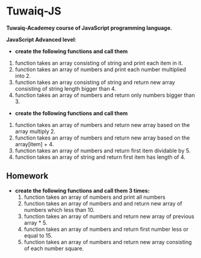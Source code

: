 # Tuwaiq-JS
**Tuwaiq-Academey course of JavaScript programming language.**

**JavaScript Advanced level**:

- **create the following functions and call them**
1. function takes an array consisting of string and print each item in it.
1. function takes an array of numbers and print each number multiplied into 2.
1. function takes an array consisting of string and return new array consisting of string length bigger than 4.
1. function takes an array of numbers and return only numbers bigger than 3.

- **create the following functions and call them**
1. function takes an array of numbers and return new array based on the array multiply 2.
1. function takes an array of numbers and return new array based on the array[item] + 4.
1. function takes an array of numbers and return first item dividable by 5.
1. function takes an array of string and return first item has length of 4.

## Homework

- **create the following functions and call them 3 times:**
    1. function takes an array of numbers and print all numbers
    1. function takes an array of numbers and and return new array of numbers which less than 10.
    1. function takes an array of numbers and return new array of previous array * 5.
    1. function takes an array of numbers and return first number less or equal to 15.
    1. function takes an array of numbers and return new array consisting of each number square.